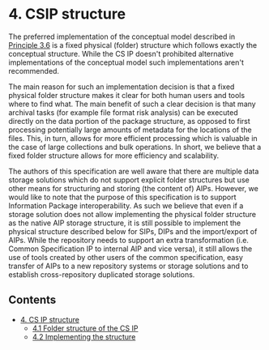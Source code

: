 # 4.	CSIP structure
The preferred implementation of the conceptual model described in [Principle 3.6](http://earkcsip.dilcis.eu/specification/specification/principles/#principle-36) is a fixed physical (folder) structure which follows exactly the conceptual structure. While the CS IP doesn't prohibited alternative implementations of the conceptual model such implementations aren't recommended.

The main reason for such an implementation decision is that a fixed physical folder structure makes it clear for both human users and tools where to find what. The main benefit of such a clear decision is that many archival tasks (for example file format risk analysis) can be executed directly on the data portion of the package structure, as opposed to first processing potentially large amounts of metadata for the locations of the files. This, in turn, allows for more efficient processing which is valuable in the case of large collections and bulk operations. In short, we believe that a fixed folder structure allows for more efficiency and scalability.

The authors of this specification are well aware that there are multiple data storage solutions which do not support explicit folder structures but use other means for structuring and storing (the content of) AIPs.
However, we would like to note that the purpose of this specification is to support Information Package interoperability. As such we believe that even if a storage solution does not allow implementing the physical folder structure as the native AIP storage structure, it is still possible to implement the physical structure described below for SIPs, DIPs and the import/export of AIPs. While the repository needs to support an extra transformation (i.e. Common Specification IP to internal AIP and vice versa), it still allows the use of tools created by other users of the common specification, easy transfer of AIPs to a new repository systems or storage solutions and to establish cross-repository duplicated storage solutions.

## Contents

- [4.	CS IP structure](./)
  - [4.1 Folder structure of the CS IP](folders/)
  - [4.2 Implementing the structure](implementation/)
